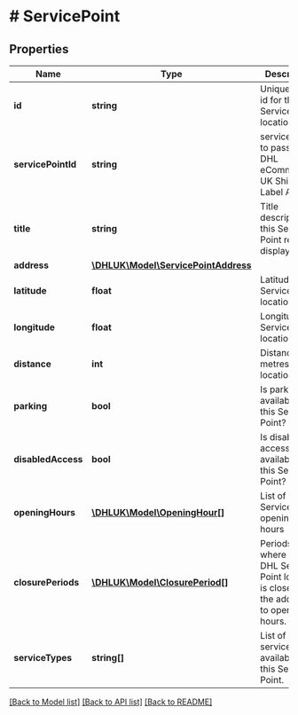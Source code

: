 # # ServicePoint

## Properties

Name | Type | Description | Notes
------------ | ------------- | ------------- | -------------
**id** | **string** | Unique global id for this Service Point location | [optional]
**servicePointId** | **string** | servicePointId to pass to DHL eCommerce UK Shipping Label API | [optional]
**title** | **string** | Title description of this Service Point ready to display in UI. | [optional]
**address** | [**\DHLUK\Model\ServicePointAddress**](ServicePointAddress.md) |  | [optional]
**latitude** | **float** | Latitude of Service Point location | [optional]
**longitude** | **float** | Longitude of Service Point location | [optional]
**distance** | **int** | Distance in metres from location | [optional]
**parking** | **bool** | Is parking available at this Service Point? | [optional]
**disabledAccess** | **bool** | Is disabled access available at this Service Point? | [optional]
**openingHours** | [**\DHLUK\Model\OpeningHour[]**](OpeningHour.md) | List of Service Point opening hours | [optional]
**closurePeriods** | [**\DHLUK\Model\ClosurePeriod[]**](ClosurePeriod.md) | Periods where the DHL Service Point location is closed in the addition to opening hours. | [optional]
**serviceTypes** | **string[]** | List of DHL services available at this Service Point. | [optional]

[[Back to Model list]](../../README.md#models) [[Back to API list]](../../README.md#endpoints) [[Back to README]](../../README.md)
